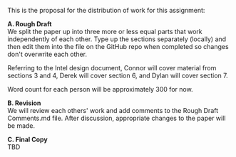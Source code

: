 This is the proposal for the distribution of work for this assignment:

**A. Rough Draft**  
We split the paper up into three more or less equal parts that work independently of each other. Type up the sections separately (locally) and then edit them into the file on the GitHub repo when completed so changes don't overwrite each other.  
  
Referring to the Intel design document, Connor will cover material from sections 3 and 4, Derek will cover section 6, and Dylan will cover section 7.  
  
Word count for each person will be approximately 300 for now.  
  
**B. Revision**  
We will review each others' work and add comments to the Rough Draft Comments.md file. After discussion, appropriate changes to the paper will be made.

**C. Final Copy**  
TBD
